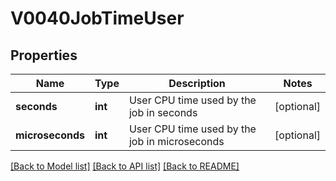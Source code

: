 # V0040JobTimeUser

## Properties
Name | Type | Description | Notes
------------ | ------------- | ------------- | -------------
**seconds** | **int** | User CPU time used by the job in seconds | [optional] 
**microseconds** | **int** | User CPU time used by the job in microseconds | [optional] 

[[Back to Model list]](../README.md#documentation-for-models) [[Back to API list]](../README.md#documentation-for-api-endpoints) [[Back to README]](../README.md)


